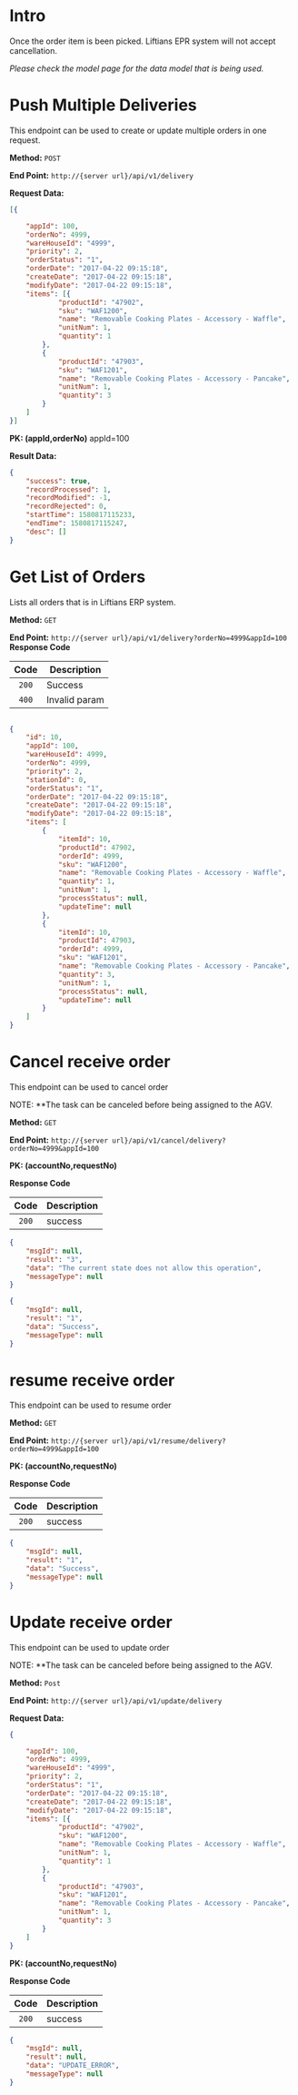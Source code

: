 # Intro

Once the order item is been picked. Liftians EPR system will not accept cancellation.

*Please check the model page for the data model that is being used.*

# Push Multiple Deliveries

This endpoint can be used to create or update multiple orders in one request.

**Method:** `POST`

**End Point:** `http://{server url}/api/v1/delivery`

**Request Data:**
```json
[{

	"appId": 100,
	"orderNo": 4999,
	"wareHouseId": "4999",
	"priority": 2,
	"orderStatus": "1",
	"orderDate": "2017-04-22 09:15:18",
	"createDate": "2017-04-22 09:15:18",
	"modifyDate": "2017-04-22 09:15:18",
	"items": [{
			"productId": "47902",
			"sku": "WAF1200",
			"name": "Removable Cooking Plates - Accessory - Waffle",
			"unitNum": 1,
			"quantity": 1
		},
		{
			"productId": "47903",
			"sku": "WAF1201",
			"name": "Removable Cooking Plates - Accessory - Pancake",
			"unitNum": 1,
			"quantity": 3
		}
	]
}]

```

**PK: (appId,orderNo)**
appId=100

**Result Data:**
```json
{
    "success": true,
    "recordProcessed": 1,
    "recordModified": -1,
    "recordRejected": 0,
    "startTime": 1580817115233,
    "endTime": 1580817115247,
    "desc": []
}
```

# Get List of Orders

Lists all orders that is in Liftians ERP system.


**Method:** `GET`

**End Point:** `http://{server url}/api/v1/delivery?orderNo=4999&appId=100`
**Response Code**

|   Code  | Description   |
| :-----: | ------------- |
| `200`   | Success       |
| `400`   | Invalid param |

```json

{
    "id": 10,
    "appId": 100,
    "wareHouseId": 4999,
    "orderNo": 4999,
    "priority": 2,
    "stationId": 0,
    "orderStatus": "1",
    "orderDate": "2017-04-22 09:15:18",
    "createDate": "2017-04-22 09:15:18",
    "modifyDate": "2017-04-22 09:15:18",
    "items": [
        {
            "itemId": 10,
            "productId": 47902,
            "orderId": 4999,
            "sku": "WAF1200",
            "name": "Removable Cooking Plates - Accessory - Waffle",
            "quantity": 1,
            "unitNum": 1,
            "processStatus": null,
            "updateTime": null
        },
        {
            "itemId": 10,
            "productId": 47903,
            "orderId": 4999,
            "sku": "WAF1201",
            "name": "Removable Cooking Plates - Accessory - Pancake",
            "quantity": 3,
            "unitNum": 1,
            "processStatus": null,
            "updateTime": null
        }
    ]
}

```

# Cancel receive order

This endpoint can be used to cancel order

NOTE: **The task can be canceled before being assigned to the AGV.

**Method:** `GET`

**End Point:** `http://{server url}/api/v1/cancel/delivery?orderNo=4999&appId=100`

**PK: (accountNo,requestNo)**

**Response Code**

|   Code  | Description   |
| :-----: | ------------- |
| `200`   | success       |

```json
{
    "msgId": null,
    "result": "3",
    "data": "The current state does not allow this operation",
    "messageType": null
}
```
```json
{
    "msgId": null,
    "result": "1",
    "data": "Success",
    "messageType": null
}
```

# resume receive order

This endpoint can be used to resume order

**Method:** `GET`

**End Point:** `http://{server url}/api/v1/resume/delivery?orderNo=4999&appId=100`

**PK: (accountNo,requestNo)**

**Response Code**

|   Code  | Description   |
| :-----: | ------------- |
| `200`   | success       |

```json
{
    "msgId": null,
    "result": "1",
    "data": "Success",
    "messageType": null
}
```


# Update receive order

This endpoint can be used to update order

NOTE: **The task can be canceled before being assigned to the AGV.

**Method:** `Post`

**End Point:** `http://{server url}/api/v1/update/delivery`

**Request Data:**
```json
{

	"appId": 100,
	"orderNo": 4999,
	"wareHouseId": "4999",
	"priority": 2,
	"orderStatus": "1",
	"orderDate": "2017-04-22 09:15:18",
	"createDate": "2017-04-22 09:15:18",
	"modifyDate": "2017-04-22 09:15:18",
	"items": [{
			"productId": "47902",
			"sku": "WAF1200",
			"name": "Removable Cooking Plates - Accessory - Waffle",
			"unitNum": 1,
			"quantity": 1
		},
		{
			"productId": "47903",
			"sku": "WAF1201",
			"name": "Removable Cooking Plates - Accessory - Pancake",
			"unitNum": 1,
			"quantity": 3
		}
	]
}
```

**PK: (accountNo,requestNo)**

**Response Code**

|   Code  | Description   |
| :-----: | ------------- |
| `200`   | success       |

```json
{
    "msgId": null,
    "result": null,
    "data": "UPDATE_ERROR",
    "messageType": null
}
```
